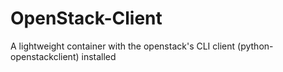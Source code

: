 # OpenStack-Client
A lightweight container with the openstack's CLI client (python-openstackclient) installed
